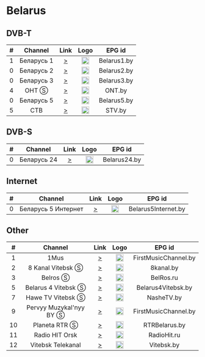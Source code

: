 <h1>Belarus</h1>

<h2>DVB-T</h2>

| #   | Channel        | Link  | Logo | EPG id |
|:---:|:--------------:|:-----:|:----:|:------:|
| 1   | Беларусь 1 | [>](https://ngtrk.dc.beltelecom.by/ngtrk/smil:belarus1.smil/playlist.m3u8) | <img height="20" src="https://upload.wikimedia.org/wikipedia/commons/thumb/a/ac/Belarus_1_logo.svg/742px-Belarus_1_logo.svg.png"/> | Belarus1.by |
| 0   | Беларусь 2 | [>](https://ngtrk.dc.beltelecom.by/ngtrk/smil:belarus2.smil/playlist.m3u8) | <img height="20" src="https://upload.wikimedia.org/wikipedia/commons/thumb/c/c0/Belarus_2_logo.svg/742px-Belarus_2_logo.svg.png"/> | Belarus2.by |
| 0   | Беларусь 3 | [>](https://ngtrk.dc.beltelecom.by/ngtrk/smil:belarus3.smil/playlist.m3u8) | <img height="20" src="https://upload.wikimedia.org/wikipedia/commons/thumb/5/5c/Belarus_3_logo.svg/742px-Belarus_3_logo.svg.png"/> | Belarus3.by |
| 4   | ОНТ Ⓢ | [>](https://stream.dc.beltelecom.by/ont/ont/playlist.m3u8) | <img height="20" src="https://upload.wikimedia.org/wikipedia/commons/thumb/3/3d/%D0%9B%D0%BE%D0%B3%D0%BE%D1%82%D0%B8%D0%BF_%D1%82%D0%B5%D0%BB%D0%B5%D0%BA%D0%B0%D0%BD%D0%B0%D0%BB%D0%B0_%C2%AB%D0%9E%D0%9D%D0%A2%C2%BB.svg/991px-%D0%9B%D0%BE%D0%B3%D0%BE%D1%82%D0%B8%D0%BF_%D1%82%D0%B5%D0%BB%D0%B5%D0%BA%D0%B0%D0%BD%D0%B0%D0%BB%D0%B0_%C2%AB%D0%9E%D0%9D%D0%A2%C2%BB.svg.png"/> | ONT.by |
| 0   | Беларусь 5 | [>](https://ngtrk.dc.beltelecom.by/ngtrk/smil:belarus5.smil/playlist.m3u8) | <img height="20" src="https://upload.wikimedia.org/wikipedia/commons/thumb/7/71/Belarus_5_logo.svg/742px-Belarus_5_logo.svg.png"/> | Belarus5.by |
| 5   | СТВ | [>](https://ctv.dc.beltelecom.by/ctv/ctv.stream/playlist.m3u8) | <img height="20" src="https://upload.wikimedia.org/wikipedia/commons/thumb/3/33/%D0%9B%D0%BE%D0%B3%D0%BE%D1%82%D0%B8%D0%BF_%D0%B1%D0%B5%D0%BB%D0%BE%D1%80%D1%83%D1%81%D1%81%D0%BA%D0%BE%D0%B3%D0%BE_%D1%82%D0%B5%D0%BB%D0%B5%D0%BA%D0%B0%D0%BD%D0%B0%D0%BB%D0%B0_%C2%AB%D0%A1%D0%A2%D0%92%C2%BB.svg/640px-%D0%9B%D0%BE%D0%B3%D0%BE%D1%82%D0%B8%D0%BF_%D0%B1%D0%B5%D0%BB%D0%BE%D1%80%D1%83%D1%81%D1%81%D0%BA%D0%BE%D0%B3%D0%BE_%D1%82%D0%B5%D0%BB%D0%B5%D0%BA%D0%B0%D0%BD%D0%B0%D0%BB%D0%B0_%C2%AB%D0%A1%D0%A2%D0%92%C2%BB.svg.png"/> | STV.by |

<h2>DVB-S</h2>

| #   | Channel        | Link  | Logo | EPG id |
|:---:|:--------------:|:-----:|:----:|:------:|
| 0   | Беларусь 24 | [>](https://ngtrk.dc.beltelecom.by/ngtrk/smil:belarus24.smil/playlist.m3u8) | <img height="20" src="https://upload.wikimedia.org/wikipedia/commons/thumb/d/de/Belarus_24_logo.svg/742px-Belarus_24_logo.svg.png"/> | Belarus24.by |

<h2>Internet</h2>

| #   | Channel        | Link  | Logo | EPG id |
|:---:|:--------------:|:-----:|:----:|:------:|
| 0   | Беларусь 5 Интернет | [>](https://ngtrk.dc.beltelecom.by/ngtrk/smil:belarus5int.smil/playlist.m3u8) | <img height="20" src="https://i.imgur.com/rzPQ9Iz.png"/> | Belarus5Internet.by |

<h2>Other</h2>

| #   | Channel        | Link  | Logo | EPG id |
|:---:|:--------------:|:-----:|:----:|:------:|
| 1   | 1Mus | [>](http://hz1.teleport.cc/HLS/HD.m3u8) | <img height="20" src="https://i.imgur.com/PozF9MT.png"/> | FirstMusicChannel.by |
| 2   | 8 Kanal Vitebsk Ⓢ | [>](http://95.46.208.8:24433/art) | <img height="20" src="https://i.imgur.com/tjwBSTF.jpg"/> | 8kanal.by |
| 3   | Belros Ⓢ | [>](https://live2.mediacdn.ru/sr1/tro/playlist.m3u8) | <img height="20" src="https://i.imgur.com/HWqxjGl.png"/> | BelRos.ru |
| 5   | Belarus 4 Vitebsk Ⓢ | [>](http://95.46.208.8:26258/belarus4) | <img height="20" src="https://i.imgur.com/TW6Ap71.png"/> | Belarus4Vitebsk.by |
| 7   | Hawe TV Vitebsk Ⓢ | [>](http://95.46.208.8:26259/nashe) | <img height="20" src="https://i.imgur.com/HOb5m5f.jpg"/> | NasheTV.by |
| 9   | Pervyy Muzykal'nyy BY Ⓢ | [>](http://rtmp.one.by:1200) | <img height="20" src="https://i.imgur.com/7tFiG6S.jpg"/> | FirstMusicChannel.by |
| 10  | Planeta RTR Ⓢ | [>](https://a3569455801-s26881.cdn.ngenix.net/live/smil:rtrp.smil/chunklist_b1600000.m3u8) | <img height="20" src="https://i.imgur.com/yqRuEJd.png"/> | RTRBelarus.by |
| 11  | Radio HIT Orsk | [>](http://hithd.camsh.orsk.ru/hls/hithd.m3u8) | <img height="20" src="https://i.imgur.com/e2RyN4r.jpg"/> | RadioHit.ru |
| 12  | Vitebsk Telekanal | [>](https://flu.vtv.by/tvt-non-by/tracks-v1a1/mono.m3u8) | <img height="20" src="https://i.imgur.com/FXAqELU.jpg"/> | Vitebsk.by |

